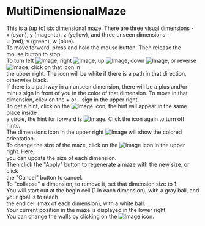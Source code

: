 # MultiDimensionalMaze
This is a (up to) six dimensional maze. There are three visual dimensions -<br/>
     x (cyan), y (magenta), z (yellow), and three unseen dimensions -<br/>
     u (red), v (green), w (blue).<br/>
To move forward, press and hold the mouse button. Then release the mouse button to stop.<br/>
To turn left ![Image](Icon-pictures.png "icon"), right ![Image](Icon-pictures.png "icon"), up ![Image](Icon-pictures.png "icon"), down ![Image](Icon-pictures.png "icon"), or reverse ![Image](Icon-pictures.png "icon"), click on that icon in<br/>
     the upper right. The icon will be white if there is a path in that direction,<br/>
     otherwise black.<br/>
If there is a pathway in an unseen dimension, there will be a plus and/or<br/>
     minus sign in front of you in the color of that dimension. To move in that<br/>
     dimension, click on the + or - sign in the upper right.<br/>
To get a hint, click on the ![Image](Icon-pictures.png "icon") icon, the hint will appear in the same place inside<br/>
     a circle, the hint for forward is ![Image](Icon-pictures.png "icon"). Click the icon again to turn off hints.<br/>
The dimensions icon in the upper right ![Image](Icon-pictures.png "icon") will show the colored orientation.<br/>
To change the size of the maze, click on the ![Image](Icon-pictures.png "icon") icon in the upper right. Here,<br/>
     you can update the size of each dimension.<br/>
Then click the "Apply" button to regenerate a maze with the new size, or click<br/>
     the "Cancel" button to cancel.<br/>
To "collapse" a dimension, to remove it, set that dimension size to 1.<br/>
You will start out at the begin cell (1 in each dimension), with a gray ball, and your goal is to reach<br/>
     the end cell (max of each dimension), with a white ball.<br/>
Your current position in the maze is displayed in the lower right.<br/>
You can change the walls by clicking on the ![Image](Icon-pictures.png "icon") icon.<br/>
